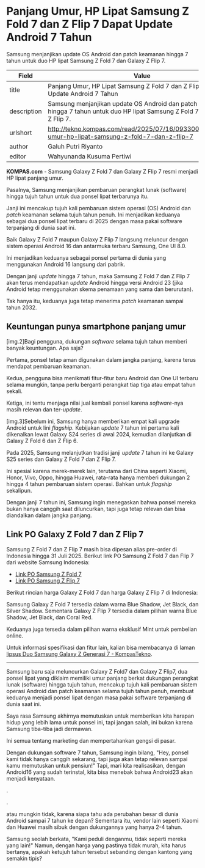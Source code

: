 # Panjang Umur, HP Lipat Samsung Z Fold 7 dan Z Flip 7 Dapat Update Android 7 Tahun

Samsung menjanjikan update OS Android dan patch keamanan hingga 7 tahun untuk duo HP lipat Samsung Z Fold 7 dan Galaxy Z Flip 7.

| Field       | Value                                                       |
|-------------|-------------------------------------------------------------|
| title       | Panjang Umur, HP Lipat Samsung Z Fold 7 dan Z Flip 7 Dapat Update Android 7 Tahun |
| description | Samsung menjanjikan update OS Android dan patch keamanan hingga 7 tahun untuk duo HP lipat Samsung Z Fold 7 dan Galaxy Z Flip 7. |
| urlshort    | http://tekno.kompas.com/read/2025/07/16/09330097/panjang-umur-hp-lipat-samsung-z-fold-7-dan-z-flip-7 |
| author      | Galuh Putri Riyanto |
| editor      | Wahyunanda Kusuma Pertiwi |

**KOMPAS.com** - Samsung Galaxy Z Fold 7 dan Galaxy Z Flip 7 resmi menjadi HP lipat panjang umur.

Pasalnya, Samsung menjanjikan pembaruan perangkat lunak (software) hingga tujuh tahun untuk dua ponsel lipat terbarunya itu.

Janji ini mencakup tujuh kali pembaruan sistem operasi (OS) Android dan *patch* keamanan selama tujuh tahun penuh. Ini menjadikan keduanya sebagai dua ponsel lipat terbaru di 2025 dengan masa pakai software terpanjang di dunia saat ini.

Baik Galaxy Z Fold 7 maupun Galaxy Z Flip 7 langsung meluncur dengan sistem operasi Android 16 dan antarmuka terbaru Samsung, One UI 8.0.

Ini menjadikan keduanya sebagai ponsel pertama di dunia yang menggunakan Android 16 langsung dari pabrik.

Dengan janji *update* hingga 7 tahun, maka Samsung Z Fold 7 dan Z Flip 7 akan terus mendapatkan *update* Android hingga versi Android 23 (jika Android tetap menggunakan skema penamaan yang sama dan berurutan).

Tak hanya itu, keduanya juga tetap menerima *patch* keamanan sampai tahun 2032.

## Keuntungan punya smartphone panjang umur

\[img.2\]Bagi pengguna, dukungan *software* selama tujuh tahun memberi banyak keuntungan. Apa saja?

Pertama, ponsel tetap aman digunakan dalam jangka panjang, karena terus mendapat pembaruan keamanan.

Kedua, pengguna bisa menikmati fitur-fitur baru Android dan One UI terbaru selama mungkin, tanpa perlu berganti perangkat tiap tiga atau empat tahun sekali.

Ketiga, ini tentu menjaga nilai jual kembali ponsel karena *software*-nya masih relevan dan ter-*update*.

\[img.3\]Sebelum ini, Samsung hanya memberikan empat kali upgrade Android untuk lini *flagship.* Kebijakan *update* 7 tahun ini pertama kali dikenalkan lewat Galaxy S24 series di awal 2024, kemudian dilanjutkan di Galaxy Z Fold 6 dan Z Flip 6.

Pada 2025, Samsung melanjutkan tradisi janji *update* 7 tahun ini ke Galaxy S25 series dan Galaxy Z Fold 7 dan Z Flip 7.

Ini spesial karena merek-merek lain, terutama dari China seperti Xiaomi, Honor, Vivo, Oppo, hingga Huawei, rata-rata hanya memberi dukungan 2 hingga 4 tahun pembaruan sistem operasi. Bahkan untuk *flagship* sekalipun.

Dengan janji 7 tahun ini, Samsung ingin menegaskan bahwa ponsel mereka bukan hanya canggih saat diluncurkan, tapi juga tetap relevan dan bisa diandalkan dalam jangka panjang.

## Link PO Galaxy Z Fold 7 dan Z Flip 7

Samsung Z Fold 7 dan Z Flip 7 masih bisa dipesan alias pre-order di Indonesia hingga 31 Juli 2025. Berikut link PO Samsung Z Fold 7 dan Flip 7 dari website Samsung Indonesia:

- [Link PO Samsung Z Fold 7](https://www.samsung.com/id/smartphones/galaxy-z-fold7/buy/?cid=id_ow_app_s-store_po3_pre-order_none_article_none_none)
- [Link PO Samsung Z Flip 7](https://www.samsung.com/id/smartphones/galaxy-z-flip7/buy/?cid=id_ow_app_s-store_po4_pre-order_none_article_none_none)

Berikut rincian harga Galaxy Z Fold 7 dan harga Galaxy Z Flip 7 di Indonesia:

Samsung Galaxy Z Fold 7 tersedia dalam warna Blue Shadow, Jet Black, dan Silver Shadow. Sementara Galaxy Z Flip 7 tersedia dalam pilihan warna Blue Shadow, Jet Black, dan Coral Red.

Keduanya juga tersedia dalam pilihan warna eksklusif Mint untuk pembelian online.

Untuk informasi spesifikasi dan fitur lain, kalian bisa membacanya di laman [lipsus Duo Samsung Galaxy Z Generasi 7 - KompasTekno](https://tekno.kompas.com/lipsus/9696/Duo.Samsung.Galaxy.Z.Generasi.7).

---
Samsung baru saja meluncurkan Galaxy Z Fold7 dan Galaxy Z Flip7, dua ponsel lipat yang diklaim memiliki umur panjang berkat dukungan perangkat lunak (software) hingga tujuh tahun, mencakup tujuh kali pembaruan sistem operasi Android dan patch keamanan selama tujuh tahun penuh, membuat keduanya menjadi ponsel lipat dengan masa pakai software terpanjang di dunia saat ini.



Saya rasa Samsung akhirnya memutuskan untuk memberikan kita harapan hidup yang lebih lama untuk ponsel ini, tapi jangan salah, ini bukan karena Samsung tiba-tiba jadi dermawan.

 Ini semua tentang marketing dan mempertahankan gengsi di pasar.

 Dengan dukungan software 7 tahun, Samsung ingin bilang, "Hey, ponsel kami tidak hanya canggih sekarang, tapi juga akan tetap relevan sampai kamu memutuskan untuk pensiun!" Tapi, mari kita realisasikan, dengan Android16 yang sudah terinstal, kita bisa menebak bahwa Android23 akan menjadi kenyataan.

.

.

 atau mungkin tidak, karena siapa tahu ada perubahan besar di dunia Android sampai 7 tahun ke depan? Sementara itu, vendor lain seperti Xiaomi dan Huawei masih sibuk dengan dukungannya yang hanya 2-4 tahun.

 Samsung seolah berkata, "Kami peduli denganmu, tidak seperti mereka yang lain!" Namun, dengan harga yang pastinya tidak murah, kita harus bertanya, apakah ketujuh tahun tersebut sebanding dengan kantong yang semakin tipis?
